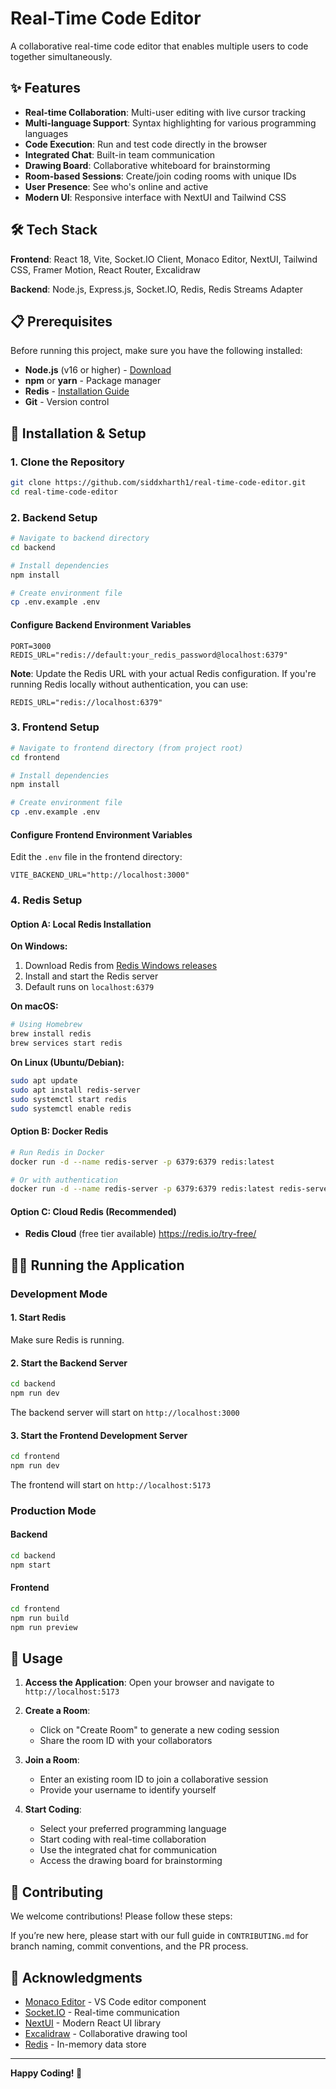 # Real-Time Code Editor

A collaborative real-time code editor that enables multiple users to code together simultaneously.

## ✨ Features

- **Real-time Collaboration**: Multi-user editing with live cursor tracking
- **Multi-language Support**: Syntax highlighting for various programming languages
- **Code Execution**: Run and test code directly in the browser
- **Integrated Chat**: Built-in team communication
- **Drawing Board**: Collaborative whiteboard for brainstorming
- **Room-based Sessions**: Create/join coding rooms with unique IDs
- **User Presence**: See who's online and active
- **Modern UI**: Responsive interface with NextUI and Tailwind CSS

## 🛠️ Tech Stack

**Frontend**: React 18, Vite, Socket.IO Client, Monaco Editor, NextUI, Tailwind CSS, Framer Motion, React Router, Excalidraw

**Backend**: Node.js, Express.js, Socket.IO, Redis, Redis Streams Adapter

## 📋 Prerequisites

Before running this project, make sure you have the following installed:

- **Node.js** (v16 or higher) - [Download](https://nodejs.org/)
- **npm** or **yarn** - Package manager
- **Redis** - [Installation Guide](https://redis.io/docs/getting-started/installation/)
- **Git** - Version control

## 🚀 Installation & Setup

### 1. Clone the Repository

```bash
git clone https://github.com/siddxharth1/real-time-code-editor.git
cd real-time-code-editor
```

### 2. Backend Setup

```bash
# Navigate to backend directory
cd backend

# Install dependencies
npm install

# Create environment file
cp .env.example .env
```

#### Configure Backend Environment Variables
```env
PORT=3000
REDIS_URL="redis://default:your_redis_password@localhost:6379"
```

**Note**: Update the Redis URL with your actual Redis configuration. If you're running Redis locally without authentication, you can use:

```env
REDIS_URL="redis://localhost:6379"
```

### 3. Frontend Setup

```bash
# Navigate to frontend directory (from project root)
cd frontend

# Install dependencies
npm install

# Create environment file
cp .env.example .env
```

#### Configure Frontend Environment Variables

Edit the `.env` file in the frontend directory:

```env
VITE_BACKEND_URL="http://localhost:3000"
```

### 4. Redis Setup

#### Option A: Local Redis Installation

**On Windows:**

1. Download Redis from [Redis Windows releases](https://github.com/microsoftarchive/redis/releases)
2. Install and start the Redis server
3. Default runs on `localhost:6379`

**On macOS:**

```bash
# Using Homebrew
brew install redis
brew services start redis
```

**On Linux (Ubuntu/Debian):**

```bash
sudo apt update
sudo apt install redis-server
sudo systemctl start redis
sudo systemctl enable redis
```

#### Option B: Docker Redis

```bash
# Run Redis in Docker
docker run -d --name redis-server -p 6379:6379 redis:latest

# Or with authentication
docker run -d --name redis-server -p 6379:6379 redis:latest redis-server --requirepass yourpassword
```

#### Option C: Cloud Redis (Recommended)

- **Redis Cloud** (free tier available) https://redis.io/try-free/

## 🏃‍♂️ Running the Application

### Development Mode

#### 1. Start Redis

Make sure Redis is running.

#### 2. Start the Backend Server

```bash
cd backend
npm run dev
```

The backend server will start on `http://localhost:3000`

#### 3. Start the Frontend Development Server

```bash
cd frontend
npm run dev
```

The frontend will start on `http://localhost:5173`

### Production Mode

#### Backend

```bash
cd backend
npm start
```

#### Frontend

```bash
cd frontend
npm run build
npm run preview
```

## 🎯 Usage

1. **Access the Application**: Open your browser and navigate to `http://localhost:5173`

2. **Create a Room**:

   - Click on "Create Room" to generate a new coding session
   - Share the room ID with your collaborators

3. **Join a Room**:

   - Enter an existing room ID to join a collaborative session
   - Provide your username to identify yourself

4. **Start Coding**:
   - Select your preferred programming language
   - Start coding with real-time collaboration
   - Use the integrated chat for communication
   - Access the drawing board for brainstorming

## 🤝 Contributing

We welcome contributions! Please follow these steps:

If you’re new here, please start with our full guide in `CONTRIBUTING.md` for branch naming, commit conventions, and the PR process.

## 🌟 Acknowledgments

- [Monaco Editor](https://microsoft.github.io/monaco-editor/) - VS Code editor component
- [Socket.IO](https://socket.io/) - Real-time communication
- [NextUI](https://nextui.org/) - Modern React UI library
- [Excalidraw](https://excalidraw.com/) - Collaborative drawing tool
- [Redis](https://redis.io/) - In-memory data store

---

**Happy Coding! 🚀**
